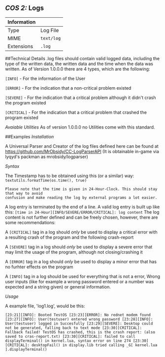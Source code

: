 ## *COS 2:* Logs

|Information |                |
|------------|----------------|
|Type        |Log File        |
|MIME        |`text/log`      |
|Extensions  |`.log`          |

##Technical Details
.log files should contain valid logged data, including the type of the written data,
the written data and the time when the data was written. As of Version 1.0.0.0 there are
4 types, which are the following:

`[INFO]` - For the information of the User 

`[ERROR]` - For the indication that a non-critical problem existed

`[SEVERE]` - For the indication that a critical problem although it didn't crash the program existed

`[CRITICAL]` - For the indication that a critical problem that crashed the program existed

*Avaiable Utilities*
As of version 1.0.0.0 no Utilities come with this standard.

##Examples
*Installation*

A Universal Parser and Creator of the log files defined here can be found at https://github.com/MrObsidy/CC-LogParserAPI
(It is obtainable in-game via lyqyd's packman as mrobsidy/logparser)

*Syntax*

The Timestamp has to be obtained using this (or a similar) way:
`textutils.formatTime(os.time(), true)`
```
Please note that the time is given in 24-Hour-Clock. This should stay that way to avoid 
confusion and make reading the log by external programs a lot easier.
```
A log entry is terminated by the end of a line. A valid log entry is built up like this:
`
[time in 24-Hour][INFO/SEVERE/ERROR/CRITICAL]: log content
`
The log content is not further defined and can be freely chosen, however, there are some recommendations:

A `[CRITICAL]` tag in a log should _only_ be used to display a critical error with a resulting crash of the program and the following crash-report

A `[SEVERE]` tag in a log should _only_ be used to display a severe error that may limit the usage of the program, although not closing/crashing it

A `[ERROR]` tag in a log should _only_ be used to display a minor error that has no furhter effects on the program

A `[INFO]` tag in a log should be used for everything that is not a error, Wrong user inputs (like for example a wrong password entered or a number was expected and a string given) or general information.

*Usage*

A example file, 'log1.log', would be this:

`[23:21][INFO]: Booted TestOS
[23:23][ERROR]: No rednet modem found
[23:27][INFO]: User(testuser) entered wrong password
[23:28][INFO]: User(testuser) logged in Succesfully
[23:29][SEVERE]: Desktop could not be generated, falling back to text mode
[23:30][CRITICAL]: Fallback failed! TestOS has crashed, this is the crash report: (also saved to cras-report.txt)
[23:30][CRITICAL]: failed to call displayTerminal() in kernel.lua, syntax error on line 274
[23:30][CRITICAL]: desktopFail() in display.lib tried calling _G[ kernel.lua ].displayTerminal()
`
